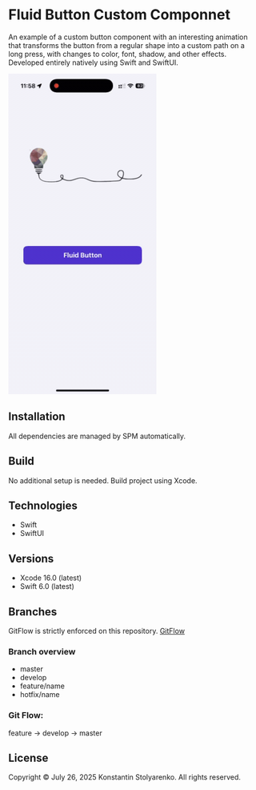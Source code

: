 # Fluid Button Custom Componnet
An example of a custom button component with an interesting animation that transforms the button from a regular shape into a custom path on a long press, with changes to color, font, shadow, and other effects.
Developed entirely natively using Swift and SwiftUI.

![Demo](demo.gif)

## Installation
All dependencies are managed by SPM automatically.

## Build
No additional setup is needed. Build project using Xcode.

## Technologies
* Swift
* SwiftUI

## Versions
* Xcode 16.0 (latest)
* Swift 6.0 (latest)

## Branches
GitFlow is strictly enforced on this repository. [GitFlow](https://www.atlassian.com/git/tutorials/comparing-workflows/gitflow-workflow)

### Branch overview
* master
* develop
* feature/name
* hotfix/name

### Git Flow:
feature -> develop -> master

## License
Copyright © July 26, 2025 Konstantin Stolyarenko. All rights reserved.
